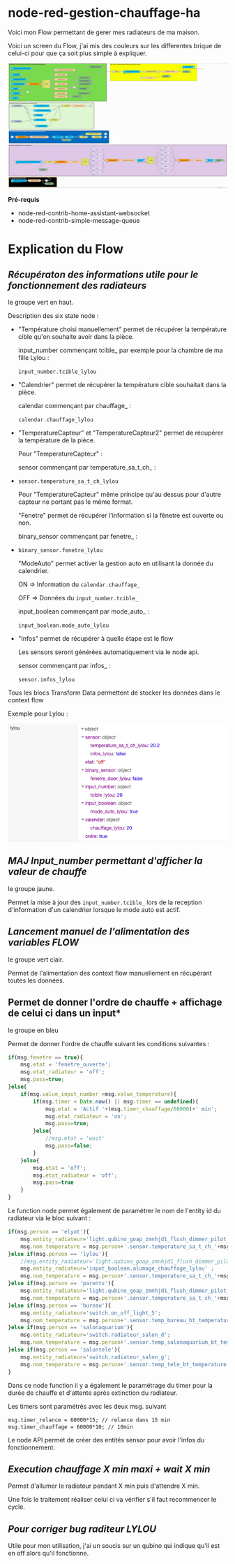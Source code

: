 # node-red-gestion-chauffage-ha
Voici mon Flow permettant de gerer mes radiateurs de ma maison.

Voici un screen du Flow, j'ai mis des couleurs sur les differentes brique de celui-ci pour que ça soit plus simple à expliquer.

![Screen](/img/2021-11-08_23.49.png)

**Pré-requis**

- node-red-contrib-home-assistant-websocket
- node-red-contrib-simple-message-queue

# Explication du Flow


## ***Récupératon des informations utile pour le fonctionnement des radiateurs***

le groupe vert en haut.

Description des six state node :

- "Température choisi manuellement" permet de récupérer la température cible qu'on souhaite avoir dans la pièce.

    input_number commençant tcible_ par exemple pour la chambre de ma fille Lylou : 

    `input_number.tcible_lylou`

- "Calendrier" permet de récupérer la température cible souhaitait dans la pièce.

    calendar commençant par chauffage_ : 

    `calendar.chauffage_lylou`

- "TemperatureCapteur" et "TemperatureCapteur2" permet de récupérer la température de la pièce.

    Pour "TemperatureCapteur" :

    sensor commençant par temperature_sa_t_ch_ : 

- `sensor.temperature_sa_t_ch_lylou`

    Pour "TemperatureCapteur" même principe qu'au dessus pour d'autre capteur ne portant pas le même format.

    "Fenetre" permet de récupérer l'information si la fênetre est ouverte ou non.

    binary_sensor commençant par fenetre_ : 

- `binary_sensor.fenetre_lylou`

    "ModeAuto" permet activer la gestion auto en utilisant la donnée du calendrier.

    ON => Information du `calendar.chauffage_`

    OFF => Données du `input_number.tcible_`

    input_boolean commençant par mode_auto_ : 

    `input_boolean.mode_auto_lylou`

- "Infos" permet de récupérer à quelle étape est le flow

    Les sensors seront générées automatiquement via le node api.

    sensor commençant par infos_ : 

    `sensor.infos_lylou`

Tous les blocs Transform Data permettent de stocker les données dans le context flow

Exemple pour Lylou :

![Screen](/img/context_flow.png)

## ***MAJ Input_number permettant d'afficher la valeur de chauffe***

le groupe jaune.

Permet la mise à jour des `input_number.tcible_` lors de la reception d'information d'un calendrier lorsque le mode auto est actif.

## ***Lancement manuel de l'alimentation des variables FLOW***

le groupe vert clair.

Permet de l'alimentation des context flow manuellement en récupérant toutes les données.

## **Permet de donner l'ordre de chauffe + affichage de celui ci dans un input***

le groupe en bleu

Permet de donner l'ordre de chauffe suivant les conditions suivantes : 

```js
if(msg.fenetre == true){
    msg.etat = 'fenetre_ouverte';
    msg.etat_radiateur = 'off';
    msg.pass=true;
}else{
    if(msg.value_input_number >msg.value_temperature){
        if(msg.timer < Date.now() || msg.timer == undefined){
            msg.etat = 'Actif '+(msg.timer_chauffage/60000)+' min'; 
            msg.etat_radiateur = 'on';
            msg.pass=true;
        }else{
            //msg.etat = 'wait'
            msg.pass=false;
        }
    }else{
        msg.etat = 'off'; 
        msg.etat_radiateur = 'off';
        msg.pass=true
    }
}
```

Le function node permet également de paramétrer le nom de l'entity id du radiateur via le bloc suivant :

```js
if(msg.person == 'elyot'){
    msg.entity_radiateur='light.qubino_goap_zmnhjd1_flush_dimmer_pilot_wire_level_3';
    msg.nom_temperature = msg.person+'.sensor.temperature_sa_t_ch_'+msg.person;
}else if(msg.person == 'lylou'){
    //msg.entity_radiateur='light.qubino_goap_zmnhjd1_flush_dimmer_pilot_wire_level_2'
    msg.entity_radiateur='input_boolean.alumage_chauffage_lylou' ;
    msg.nom_temperature = msg.person+'.sensor.temperature_sa_t_ch_'+msg.person;
}else if(msg.person == 'parents'){
    msg.entity_radiateur='light.qubino_goap_zmnhjd1_flush_dimmer_pilot_wire_level';
    msg.nom_temperature = msg.person+'.sensor.temperature_sa_t_ch_'+msg.person;
}else if(msg.person == 'bureau'){
    msg.entity_radiateur='switch.on_off_light_5';
    msg.nom_temperature = msg.person+'.sensor.temp_bureau_bt_temperature';
}else if(msg.person == 'salonaquarium'){
    msg.entity_radiateur='switch.radiateur_salon_d';
    msg.nom_temperature = msg.person+'.sensor.temp_salonaquarium_bt_temperature';
}else if(msg.person == 'salontele'){
    msg.entity_radiateur='switch.radiateur_salon_g';
    msg.nom_temperature = msg.person+'.sensor.temp_tele_bt_temperature';
}
```

Dans ce node function il y a également le paramétrage du timer pour la durée de chauffe et d'attente après extinction du radiateur.

Les timers sont paramétrés avec les deux msg. suivant 

```
msg.timer_relance = 60000*15; // relance dans 15 min
msg.timer_chauffage = 60000*10; // 10min
```

Le node API permet de créer des entités sensor pour avoir l'infos du fonctionnement.

## ***Execution chauffage X min maxi + wait X min***

Permet d'allumer le radiateur pendant X min puis d'attendre X min. 

Une fois le traitement réaliser celui ci va vérifier s'il faut recommencer le cycle.


## ***Pour corriger bug raditeur LYLOU***

Utile pour mon utilisation, j'ai un soucis sur un qubino qui indique qu'il est en off alors qu'il fonctionne.